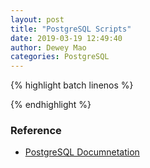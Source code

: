 ```yaml
--- 
layout: post 
title: "PostgreSQL Scripts" 
date: 2019-03-19 12:49:40 
author: Dewey Mao 
categories: PostgreSQL 
--- 
```

{% highlight batch linenos %}

{% endhighlight %}

### Reference
- <a href="https://www.postgresql.org/docs/manuals/" target="_blank"> PostgreSQL Documnetation </a>